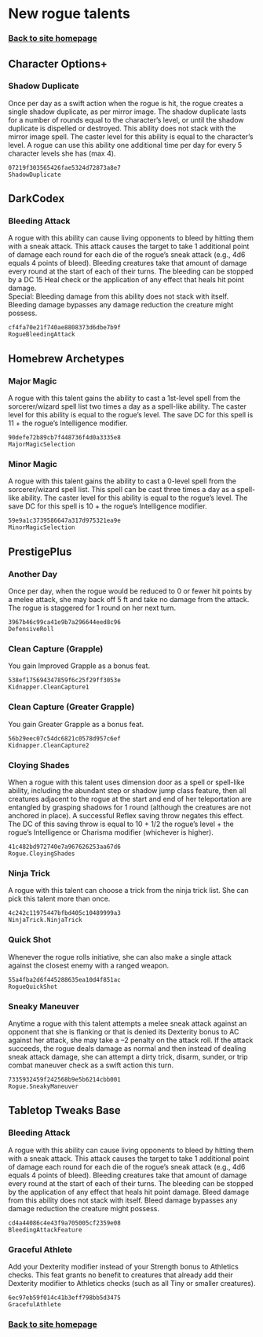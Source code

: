 # New rogue talents

### [Back to site homepage](./README.md)

## Character Options+

### Shadow Duplicate

Once per day as a swift action when the rogue is hit, the rogue creates a single shadow duplicate, as per mirror image. The shadow duplicate lasts for a number of rounds equal to the character’s level, or until the shadow duplicate is dispelled or destroyed. This ability does not stack with the mirror image spell. The caster level for this ability is equal to the character’s level. A rogue can use this ability one additional time per day for every 5 character levels she has (max 4).

`07219f303565426fae5324d72873a8e7`  
`ShadowDuplicate`  

## DarkCodex

### Bleeding Attack

A rogue with this ability can cause living opponents to bleed by hitting them with a sneak attack. This attack causes the target to take 1 additional point of damage each round for each die of the rogue’s sneak attack (e.g., 4d6 equals 4 points of bleed). Bleeding creatures take that amount of damage every round at the start of each of their turns. The bleeding can be stopped by a DC 15 Heal check or the application of any effect that heals hit point damage.  
Special: Bleeding damage from this ability does not stack with itself. Bleeding damage bypasses any damage reduction the creature might possess.

`cf4fa70e21f740ae8808373d6dbe7b9f`  
`RogueBleedingAttack`  

## Homebrew Archetypes

### Major Magic

A rogue with this talent gains the ability to cast a 1st-level spell from the sorcerer/wizard spell list two times a day as a spell-like ability. The caster level for this ability is equal to the rogue’s level. The save DC for this spell is 11 + the rogue’s Intelligence modifier.

`90defe72b89cb7f448736f4d0a3335e8`  
`MajorMagicSelection`  

### Minor Magic

A rogue with this talent gains the ability to cast a 0-level spell from the sorcerer/wizard spell list. This spell can be cast three times a day as a spell-like ability. The caster level for this ability is equal to the rogue’s level. The save DC for this spell is 10 + the rogue’s Intelligence modifier. 

`59e9a1c3739586647a317d975321ea9e`  
`MinorMagicSelection`  

## PrestigePlus

### Another Day

Once per day, when the rogue would be reduced to 0 or fewer hit points by a melee attack, she may back off 5 ft and take no damage from the attack. The rogue is staggered for 1 round on her next turn.

`3967b46c99ca41e9b7a296644eed8c96`  
`DefensiveRoll`  

### Clean Capture (Grapple)

You gain Improved Grapple as a bonus feat.

`538ef175694347859f6c25f29ff3053e`  
`Kidnapper.CleanCapture1`  

### Clean Capture (Greater Grapple)

You gain Greater Grapple as a bonus feat.

`56b29eec07c54dc6821c0578d957c6ef`  
`Kidnapper.CleanCapture2`  

### Cloying Shades

When a rogue with this talent uses dimension door as a spell or spell-like ability, including the abundant step or shadow jump class feature, then all creatures adjacent to the rogue at the start and end of her teleportation are entangled by grasping shadows for 1 round (although the creatures are not anchored in place). A successful Reflex saving throw negates this effect. The DC of this saving throw is equal to 10 + 1/2 the rogue’s level + the rogue’s Intelligence or Charisma modifier (whichever is higher).

`41c482bd972740e7a967626253aa67d6`  
`Rogue.CloyingShades`  

### Ninja Trick

A rogue with this talent can choose a trick from the ninja trick list. She can pick this talent more than once.

`4c242c11975447bfbd405c10489999a3`  
`NinjaTrick.NinjaTrick`  

### Quick Shot

Whenever the rogue rolls initiative, she can also make a single attack against the closest enemy with a ranged weapon.

`55a4fba2d6f445288635ea10d4f851ac`  
`RogueQuickShot`  

### Sneaky Maneuver

Anytime a rogue with this talent attempts a melee sneak attack against an opponent that she is flanking or that is denied its Dexterity bonus to AC against her attack, she may take a –2 penalty on the attack roll. If the attack succeeds, the rogue deals damage as normal and then instead of dealing sneak attack damage, she can attempt a dirty trick, disarm, sunder, or trip combat maneuver check as a swift action this turn.

`7335932459f242568b9e5b6214cbb001`  
`Rogue.SneakyManeuver`  

## Tabletop Tweaks Base

### Bleeding Attack

A rogue with this ability can cause living opponents to bleed by hitting them with a sneak attack. This attack causes the target to take 1 additional point of damage each round for each die of the rogue’s sneak attack (e.g., 4d6 equals 4 points of bleed). Bleeding creatures take that amount of damage every round at the start of each of their turns. The bleeding can be stopped by the application of any effect that heals hit point damage. Bleed damage from this ability does not stack with itself. Bleed damage bypasses any damage reduction the creature might possess.

`cd4a44086c4e43f9a705005cf2359e08`  
`BleedingAttackFeature`  

### Graceful Athlete

Add your Dexterity modifier instead of your Strength bonus to Athletics checks. This feat grants no benefit to creatures that already add their Dexterity modifier to Athletics checks (such as all Tiny or smaller creatures).

`6ec97eb59f014c41b3eff798bb5d3475`  
`GracefulAthlete`  


### [Back to site homepage](./README.md)
